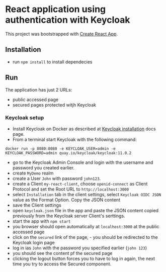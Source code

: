 # React application using authentication with Keycloak

This project was bootstrapped with [Create React App](https://github.com/facebook/create-react-app).

## Installation

- run `npm install` to install dependecies

## Run

The application has just 2 URLs:

- public accessed page
- secured pages protected witjh Keycloak

### Keycloak setup

- Install Keycloak on Docker as described at [Keycloak installation](https://www.keycloak.org/getting-started/getting-started-docker) docs page.
- From a terminal start Keycloak with the following command:

```shell
docker run -p 8080:8080 -e KEYCLOAK_USER=admin -e KEYCLOAK_PASSWORD=admin quay.io/keycloak/keycloak:11.0.2
```

- go to the Keycloak Admin Console and login with the username and password you created earlier.
- create `MyDemo` realm
- create a User `John` with password `john123`.
- create a Client `my-react-client`, choose `openid-connect` as Client Protocol and set the Root URL to `http://localhost:3000`
- select `Installation` tab in the client settings, select `Keycloak OIDC JSON` value as the Format Option. Copy the JSON content
- save the Client settings
- open `keycloak.json` file in the app and paste the JSON content copied previously from the Keycloak server Client's serttings.
- start the app with `npm start`
- you browser should open automatically at `localhost:3000` at the public accessed page
- click on the `secured` link of the page, - you should be redirected to the Keycloak login page
- log in ias `John` with the password you specified earlier (`john 123`)
- you should see the content pf the secured page
- clicking the logout button forces you to have to log in again, the next time you try to access the Secured component.


